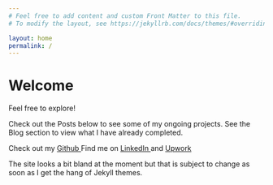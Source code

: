 ```yaml
---
# Feel free to add content and custom Front Matter to this file.
# To modify the layout, see https://jekyllrb.com/docs/themes/#overriding-theme-defaults

layout: home
permalink: /
---
```


<h1>Welcome</h1>

Feel free to explore!

Check out the Posts below to see some of my ongoing projects. See the Blog section to view what I have already completed.

Check out my <a href="https://github.com/jhein420"> Github </a>
Find me on <a href="https://www.linkedin.com/"> LinkedIn </a> and
<a href="https://www.upwork.com/freelancers/~016268a23082c944f8"> Upwork </a> <br>

The site looks a bit bland at the moment but that is subject to change as soon as I get 
the hang of Jekyll themes.


